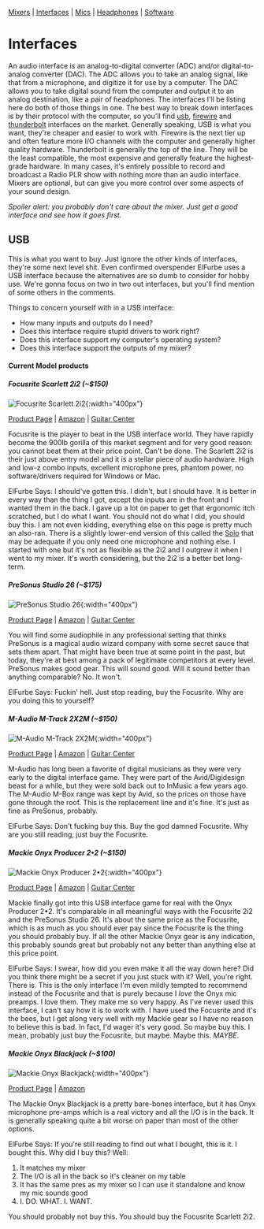 [Mixers](mixers.md) | [Interfaces](interfaces.md) | [Mics](microphones.md) | [Headphones](headphones.md) | [Software](software.md)
# Interfaces
An audio interface is an analog-to-digital converter (ADC) and/or digital-to-analog converter (DAC). The ADC allows you to take an analog signal, like that from a microphone, and digitize it for use by a computer. The DAC allows you to take digital sound from the computer and output it to an analog destination, like a pair of headphones. The interfaces I'll be listing here do both of those things in one. The best way to break down interfaces is by their protocol with the computer, so you'll find [usb](#usb), [firewire](#firewire) and [thunderbolt](#tunderbolt) interfaces on the market. Generally speaking, USB is what you want, they're cheaper and easier to work with. Firewire is the next tier up and often feature more I/O channels with the computer and generally higher quality hardware. Thunderbolt is generally the top of the line. They will be the least compatible, the most expensive and generally feature the highest-grade hardware. In many cases, it's entirely possible to record and broadcast a Radio PLR show with nothing more than an audio interface. Mixers are optional, but can give you more control over some aspects of your sound design.

_Spoiler alert: you probably don't care about the mixer. Just get a good interface and see how it goes first._

## USB
This is what you want to buy. Just ignore the other kinds of interfaces, they're some next level shit. Even confirmed overspender ElFurbe uses a USB interface because the alternatives are so dumb to consider for hobby use. We're gonna focus on two in two out interfaces, but you'll find mention of some others in the comments.

Things to concern yourself with in a USB interface:
 - How many inputs and outputs do I need?
 - Does this interface require stupid drivers to work right?
 - Does this interface support my computer's operating system?
 - Does this interface support the outputs of my mixer?

#### Current Model products

##### Focusrite Scarlett 2i2 (~$150)
![Focusrite Scarlett 2i2](https://us.focusrite.com/sites/default/files/resources/image/Scarlett-2i2_front-elevated.jpg){:width="400px"}

[Product Page](https://us.focusrite.com/usb-audio-interfaces/scarlett-2i2) | [Amazon](https://smile.amazon.com/Focusrite-Scarlett-Audio-Interface-Tools/dp/B01E6T56EA) | [Guitar Center](http://www.guitarcenter.com/Focusrite/Scarlett-2i2-2nd-Generation-USB-Audio-Interface.gc)

Focusrite is the player to beat in the USB interface world. They have rapidly become the 900lb gorilla of this market segment and for very good reason: you cannot beat them at their price point. Can't be done. The Scarlett 2i2 is their just above entry model and it is a stellar piece of audio hardware. High and low-z combo inputs, excellent microphone pres, phantom power, no software/drivers required for Windows or Mac.

ElFurbe Says: I should've gotten this. I didn't, but I should have. It is better in every way than the thing I got, except the inputs are in the front and I wanted them in the back. I gave up a lot on paper to get that ergonomic itch scratched, but I do what I want. You should not do what I did, you should buy this. I am not even kidding, everything else on this page is pretty much an also-ran. There is a slightly lower-end version of this called the [Solo](https://smile.amazon.com/Focusrite-Scarlett-Audio-Interface-Tools/dp/B01E6T56CM) that may be adequate if you only need one microphone and nothing else. I started with one but it's not as flexible as the 2i2 and I outgrew it when I went to my mixer. It's worth considering, but the 2i2 is a better bet long-term.

##### PreSonus Studio 26 (~$175)
![PreSonus Studio 26](https://pae-web.presonusmusic.com/uploads/products/media/images/presonus-studio_26-front_big.jpg){:width="400px"}

[Product Page](https://www.presonus.com/products/Studio-26) | [Amazon](https://smile.amazon.com/PreSonus-Studio-26-Audio-Interface/dp/B01N126D3W/) | [Guitar Center](https://www.guitarcenter.com/Presonus/Studio26-2x4-USB-20-24-bit-192-kHz-Audio-Interface.gc)

You will find some audiophile in any professional setting that thinks PreSonus is a magical audio wizard company with some secret sauce that sets them apart. That might have been true at some point in the past, but today, they're at best among a pack of legitimate competitors at every level. PreSonus makes good gear. This will sound good. Will it sound better than anything comparable? No. It won't.

ElFurbe Says: Fuckin' hell. Just stop reading, buy the Focusrite. Why are you doing this to yourself?

##### M-Audio M-Track 2X2M (~$150)
![M-Audio M-Track 2X2M](http://www.m-audio.com/assets/images/microsite/m-track2x2M/features/2.jpg){:width="400px"}

[Product Page](http://m-audio.com/m-tracks/2x2m) | [Amazon](https://smile.amazon.com/M-Audio-M-Track-2X2-Interface-24-bit/dp/B01FFH5YTO/) | [Guitar Center](http://www.guitarcenter.com/M-Audio/M-Track-C-Series-2x2M-USB-MIDI-Interface.gc)

M-Audio has long been a favorite of digital musicians as they were very early to the digital interface game. They were part of the Avid/Digidesign beast for a while, but they were sold back out to InMusic a few years ago. The M-Audio M-Box range was kept by Avid, so the prices on those have gone through the roof. This is the replacement line and it's fine. It's just as fine as PreSonus, probably.

ElFurbe Says: Don't fucking buy this. Buy the god damned Focusrite. Why are you still reading, just buy the Focusrite.

##### Mackie Onyx Producer 2•2 (~$150)
![Mackie Onyx Producer 2•2](http://mackie.com/sites/default/files/styles/model_img/public/producer_0.jpg?itok=TWn9qpRw){:width="400px"}

[Product Page](http://mackie.com/products/onyx-series-usb-interfaces) | [Amazon](https://smile.amazon.com/Mackie-Onyx-Producer-2-2-Interface/dp/B076646D8H/) | [Guitar Center](https://www.guitarcenter.com/Mackie/Onyx-Producer-2x2-USB-Audio-Interface-with-MIDI.gc)

Mackie finally got into this USB interface game for real with the Onyx Producer 2•2. It's comparable in all meaningful ways with the Focusrite 2i2 and the PreSonus Studio 26. It's about the same price as the Focusrite, which is as much as you should ever pay since the Focusrite is the thing you should probably buy. If all the other Mackie Onyx gear is any indication, this probably sounds great but probably not any better than anything else at this price point.

ElFurbe Says: I swear, how did you even make it all the way down here? Did you think there might be a secret if you just stuck with it? Well, you're right. There is. This is the only interface I'm even mildly tempted to recommend instead of the Focusrite and that is purely because I _love_ the Onyx mic preamps. I love them. They make me so very happy. As I've never used this interface, I can't say how it is to work with. I have used the Focusrite and it's the bees, but I get along very well with my Mackie gear so I have no reason to believe this is bad. In fact, I'd wager it's very good. So maybe buy this. I mean, probably just buy the Focusrite, but maybe. Maybe this. _MAYBE_.

##### Mackie Onyx Blackjack (~$100)
![Mackie Onyx Blackjack](https://www.thomann.de/pics/bdb/252197/8692974_800.jpg){:width="400px"}

[Product Page](http://mackie.com/products/onyx-blackjack) | [Amazon](https://smile.amazon.com/Mackie-Onyx-Blackjack-Recording-Interface/dp/B003VZG550/)

The Mackie Onyx Blackjack is a pretty bare-bones interface, but it has Onyx microphone pre-amps which is a real victory and all the I/O is in the back. It is generally speaking quite a bit worse on paper than most of the other options.

ElFurbe Says: If you're still reading to find out what I bought, this is it. I bought this. Why did I buy this? Well:
 1. It matches my mixer
 2. The I/O is all in the back so it's cleaner on my table
 3. It has the same pres as my mixer so I can use it standalone and know my mic sounds good
 4. I. DO. WHAT. I. WANT.

You should probably not buy this. You should buy the Focusrite Scarlett 2i2.
